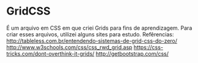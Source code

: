 # GridCSS
É um arquivo em CSS em que criei Grids para fins de aprendizagem.
Para criar esses arquivos, utilizei alguns sites para estudo.
Refêrencias:
http://tableless.com.br/entendendo-sistemas-de-grid-css-do-zero/
http://www.w3schools.com/css/css_rwd_grid.asp
https://css-tricks.com/dont-overthink-it-grids/
http://getbootstrap.com/css/
